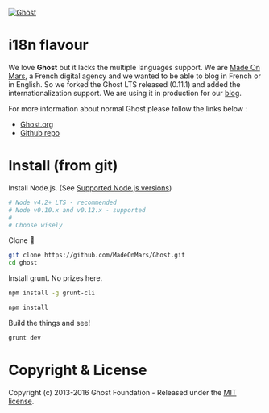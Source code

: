 <a href="https://github.com/TryGhost/Ghost"><img src="https://cloud.githubusercontent.com/assets/120485/6622822/c4c639fe-c8e7-11e4-9e64-5bec06c8b4c3.png" alt="Ghost" /></a>

# i18n flavour

We love **Ghost** but it lacks the multiple languages support. We are [Made On Mars](https://www.made-on-mars.com), a French digital agency and we wanted to be able to blog in French or in English. So we forked the Ghost LTS released (0.11.1) and added the internationalization support. We are using it in production for our [blog](https://www.made-on-mars.com/blog).

For more information about normal Ghost please follow the links below :

- [Ghost.org](https://ghost.org)
- [Github repo](https://github.com/TryGhost/Ghost)

# Install (from git)

Install Node.js. (See [Supported Node.js versions](http://support.ghost.org/supported-node-versions/))

```bash
# Node v4.2+ LTS - recommended
# Node v0.10.x and v0.12.x - supported
#
# Choose wisely
```

Clone :ghost:

```bash
git clone https://github.com/MadeOnMars/Ghost.git
cd ghost
```

Install grunt. No prizes here.

```bash
npm install -g grunt-cli
```

```bash
npm install
```

Build the things and see!

```bash
grunt dev
```

# Copyright & License

Copyright (c) 2013-2016 Ghost Foundation - Released under the [MIT license](LICENSE).

